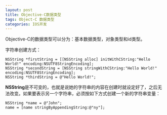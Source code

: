 ```yaml
---
layout: post
title: Objective-C数据类型
tags: Object-C 数据类型
categories: IOS开发
---
```

Objective-C的数据类型可以分为：基本数据类型，对象类型和id类型。  

字符串创建方式：
```
NSString *firstString = [[NSString alloc] initWithCString:"Hello World!" encoding:NSUTF8StringEncoding];
NSString *secondString = [NSString stringWithCString:"Hello World!" encoding:NSUTF8StringEncoding];
NSString *thirdString = @"Hello World!";
```
**NSString**是不可变的，也就是说她的字符串的内容在创建时就设定好了，之后无法改变。如果要表示另一个字符串，必须按如下方式创建一个新的字符串变量：
```
NSString *name = @"John";
name = [name stringByAppendingString:@"ny"];
```